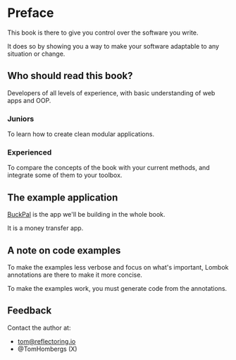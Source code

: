 # Preface

This book is there to give you control over the software you write.

It does so by showing you a way to make your software adaptable to any situation or change.

## Who should read this book?

Developers of all levels of experience, with basic understanding of web apps and OOP.

### Juniors

To learn how to create clean modular applications.

### Experienced

To compare the concepts of the book with your current methods, and integrate some of them to your toolbox.

## The example application

[BuckPal](https://github.com/thombergs/buckpal) is the app we'll be building in the whole book.

It is a money transfer app.

## A note on code examples

To make the examples less verbose and focus on what's important, Lombok annotations are there to make it more concise.

To make the examples work, you must generate code from the annotations.

## Feedback

Contact the author at:
- tom@reflectoring.io
- @TomHombergs (X)
